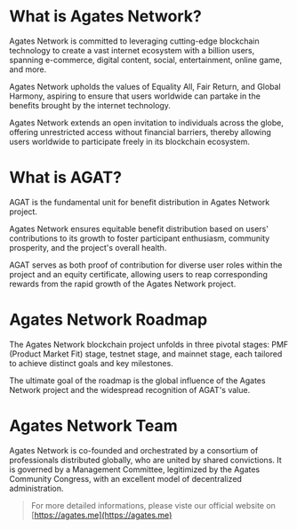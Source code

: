 
# What is Agates Network?

Agates Network is committed to leveraging cutting-edge blockchain technology to create a vast internet ecosystem with a billion users, spanning e-commerce, digital content, social, entertainment, online game, and more.

Agates Network upholds the values of Equality  All, Fair Return, and Global Harmony, aspiring to ensure that users worldwide can partake in the benefits brought by the internet technology.

Agates Network extends an open invitation to individuals across the globe, offering unrestricted access without financial barriers, thereby  allowing users worldwide to participate freely in its blockchain ecosystem.

# What is AGAT?

AGAT is the fundamental unit for benefit distribution in Agates Network project.

Agates Network ensures equitable benefit distribution based on users' contributions to its growth to foster participant enthusiasm, community prosperity, and the project's overall health.

AGAT serves as both proof of contribution for diverse user roles within the project and an equity certificate, allowing users to reap corresponding rewards from the rapid growth of the Agates Network project.

# Agates Network Roadmap

The Agates Network blockchain project unfolds in three pivotal stages: PMF (Product Market Fit) stage, testnet stage, and mainnet stage, each tailored to achieve distinct goals and key milestones. 

The ultimate goal of the roadmap is the global influence of the Agates Network project and the widespread recognition of AGAT's value.

# Agates Network Team
Agates Network is co-founded and orchestrated by a consortium of professionals distributed globally, who are united by shared convictions. It is governed by a Management Committee, legitimized by the Agates Community Congress, with an excellent model of decentralized administration.

> For more detailed informations, please viste our official website on [https://agates.me](https://agates.me)
